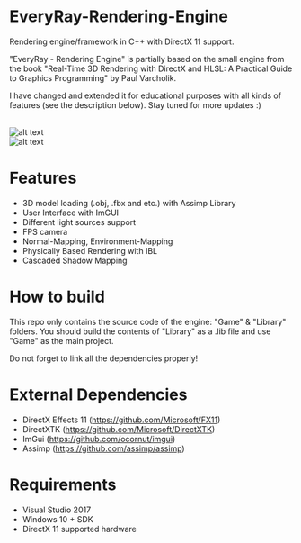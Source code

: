 # EveryRay-Rendering-Engine
Rendering engine/framework in C++ with DirectX 11 support. 

"EveryRay - Rendering Engine" is partially based on the small engine from the book "Real-Time 3D Rendering with DirectX and HLSL: A Practical Guide to Graphics Programming" by Paul Varcholik.

I have changed and extended it for educational purposes with all kinds of features (see the description below). Stay tuned for more updates :)

<br>![alt text](https://preview.ibb.co/jVodie/Every_Ray_PBR.png")
<br>![alt text](https://preview.ibb.co/h069pK/Every_Ray_CSM.png")

# Features
- 3D model loading (.obj, .fbx and etc.) with Assimp Library
- User Interface with ImGUI
- Different light sources support
- FPS camera
- Normal-Mapping, Environment-Mapping
- Physically Based Rendering with IBL
- Cascaded Shadow Mapping

# How to build
This repo only contains the source code of the engine: "Game" & "Library" folders. You should build the contents of "Library" as a .lib file and use "Game" as the main project.

Do not forget to link all the dependencies properly!

# External Dependencies
- DirectX Effects 11 (https://github.com/Microsoft/FX11)
- DirectXTK (https://github.com/Microsoft/DirectXTK)
- ImGui (https://github.com/ocornut/imgui)
- Assimp (https://github.com/assimp/assimp)

# Requirements
- Visual Studio 2017
- Windows 10 + SDK
- DirectX 11 supported hardware
